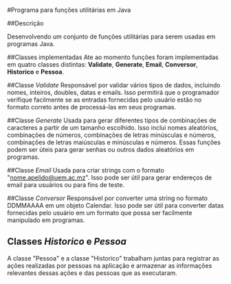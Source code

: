 
#Programa para funções utilitárias em Java

##Descrição

Desenvolvendo um conjunto de funções utilitárias para serem usadas em programas Java.

##Classes implementadas
Ate ao momento funções foram implementadas em quatro classes distintas: **Validate**, **Generate**, **Email**, **Conversor**, **Historico** e **Pessoa**.

##Classe *Validate*
Responsável por validar vários tipos de dados, incluindo nomes, inteiros, doubles, datas e emails. Isso permitirá que o programador verifique facilmente se as entradas fornecidas pelo usuário estão no formato correto antes de processá-las em seus programas.

##Classe *Generate*
Usada para gerar diferentes tipos de combinações de caracteres a partir de um tamanho escolhido. Isso inclui nomes aleatórios, combinações de números, combinações de letras minúsculas e números, combinações de letras maiúsculas e minúsculas e números. Essas funções podem ser úteis para gerar senhas ou outros dados aleatórios em programas.

##Classe *Email*
Usada para criar strings com o formato "nome.apelido@uem.ac.mz". Isso pode ser útil para gerar endereços de email para usuários ou para fins de teste.

##Classe *Conversor*
Responsável por converter uma string no formato DDMMAAAA em um objeto Calendar. Isso pode ser útil para converter datas fornecidas pelo usuário em um formato que possa ser facilmente manipulado em programas.

## Classes *Historico* e *Pessoa*
A classe "Pessoa" e a classe "Historico" trabalham juntas para registrar as ações realizadas por pessoas na aplicação e armazenar as informações relevantes dessas ações e das pessoas que as executaram.
